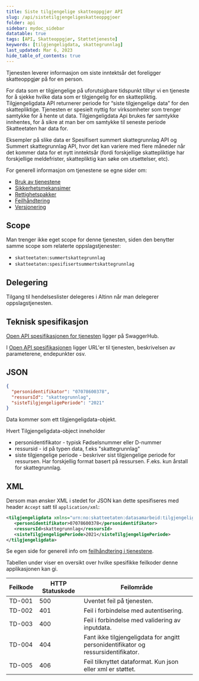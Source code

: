 ```yaml
---
title: Siste tilgjengelige skatteoppgjør API
slug: /api/sistetilgjengeligeskatteoppgjoer
folder: api
sidebar: mydoc_sidebar
datatable: true
tags: [API, Skatteoppgjør, Støttetjeneste]
keywords: [tilgjengeligdata, skattegrunnlag]
last_updated: Mar 6, 2023
hide_table_of_contents: true
---
```

<summary>Tjenesten leverer informasjon om siste inntektsår det foreligger skatteoppgjør på for en person.</summary>

<Tabs underline={true}>
<TabItem headerText="Om tjenesten" itemKey="itemKey-1" default>

For data som er tilgjengelige på uforutsigbare tidspunkt tilbyr vi en tjeneste for å sjekke hvilke data som er tilgjengelig for en skattepliktig. Tilgjengeligdata API returnerer periode for “siste tilgjengelige data” for den skattepliktige. Tjenesten er spesielt nyttig for virksomheter som trenger samtykke for å hente ut data. Tilgjengeligdata Api brukes før samtykke innhentes, for å sikre at man ber om samtykke til seneste periode Skatteetaten har data for.

Eksempler på slike data er Spesifisert summert skattegrunnlag API og Summert skattegrunnlag  API, hvor det kan variere med flere måneder når det kommer data for et nytt inntektsår (fordi forskjellige skattepliktige har forskjellige meldefrister, skattepliktig kan søke om utsettelser, etc).
  
For generell informasjon om tjenestene se egne sider om:
* [Bruk av tjenestene](../om/bruk.md)
* [Sikkerhetsmekansimer](../om/sikkerhet.md)
* [Rettighetspakker](../om/rettighetspakker.md) 
* [Feilhåndtering](../om/feil.md)
* [Versjonering](../om/versjoner.md)

## Scope
Man trenger ikke eget scope for denne tjenesten, siden den benytter samme scope som relaterte oppslagstjenester: 
  * `skatteetaten:summertskattegrunnlag`
  * `skatteetaten:spesifisertsummertskattegrunnlag`

## Delegering
Tilgang til hendelseslister delegeres i Altinn når man delegerer oppslagstjenesten.

## Teknisk spesifikasjon
[Open API spesifikasjonen for tjenesten](https://app.swaggerhub.com/apis/Skatteetaten_Deling/tilgjengelig-data-api) ligger på SwaggerHub.

I [Open API spesifikasjonen](../om/tekniskspesifikasjon.md) ligger URL'er til tjenesten, beskrivelsen av parameterene, endepunkter osv.

</TabItem>
<TabItem headerText="Eksempler" itemKey="itemKey-2">

## JSON

```json
{
  "personidentifikator": "07078600378",
  "ressursId": "skattegrunnlag",
  "sisteTilgjengeligePeriode": "2021"
}
```

Data kommer som ett tilgjengeligdata-objekt.
  
Hvert Tilgjengeligdata-object inneholder

  * personidentifikator - typisk Fødselsnummer eller D-nummer
  * ressursid - id på typen data, f.eks "skattegrunnlag"
  * siste tilgjengelige periode - beskriver sist tilgjengelige periode for ressursen. Har forskjellig format basert på ressursen. F.eks. kun årstall for skattegrunnlag.

## XML

Dersom man ønsker XML i stedet for JSON kan dette spesifiseres med header `Accept` satt til `application/xml`:

```xml
<tilgjengeligdata xmlns="urn:no:skatteetaten:datasamarbeid:tilgjengeligdata:v1">
   <personidentifikator>07078600378</personidentifikator>
   <ressursId>skattegrunnlag</ressursId>
   <sisteTilgjengeligePeriode>2021</sisteTilgjengeligePeriode>
</tilgjengeligdata>
```
</TabItem>
<TabItem headerText="Feilkoder" itemKey="itemKey-3">

Se egen side for generell info om [feilhåndtering i tjenestene](../om/feil.md).

Tabellen under viser en oversikt over hvilke spesifikke feilkoder denne applikasjonen kan gi. 

| Feilkode | HTTP Statuskode | Feilområde |
|----------|-----------------|-------|
| TD-001   | 500 | Uventet feil på tjenesten.  |
| TD-002   | 401 | Feil i forbindelse med autentisering.  |
| TD-003   | 400 | Feil i forbindelse med validering av inputdata. |
| TD-004   | 404 | Fant ikke tilgjengeligdata for angitt personidentifikator og ressursidentifikator.  |
| TD-005   | 406 | Feil tilknyttet dataformat. Kun json eller xml er støttet. |
  
</TabItem>
</Tabs>


